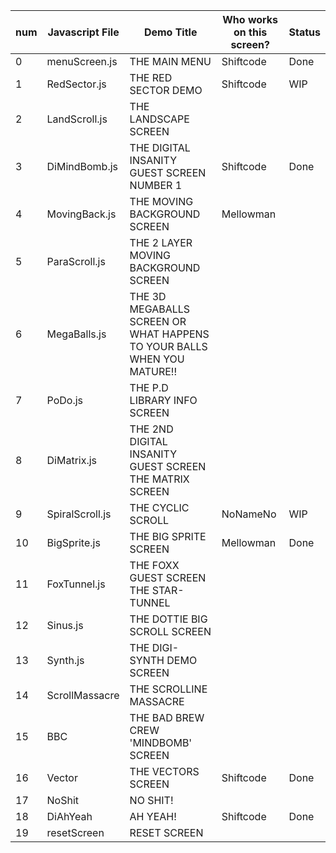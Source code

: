 | num | Javascript File | Demo Title | Who works on this screen? | Status
| - | --- | --- | --- | --- |
| 0 | menuScreen.js | THE MAIN MENU | Shiftcode | Done
| 1 | RedSector.js | THE RED SECTOR DEMO | Shiftcode | WIP
| 2 | LandScroll.js | THE LANDSCAPE SCREEN | 
| 3 | DiMindBomb.js | THE DIGITAL INSANITY GUEST SCREEN NUMBER 1 | Shiftcode | Done
| 4 | MovingBack.js | THE MOVING BACKGROUND SCREEN | Mellowman
| 5 | ParaScroll.js | THE 2 LAYER MOVING BACKGROUND SCREEN | 
| 6 | MegaBalls.js | THE 3D MEGABALLS SCREEN OR WHAT HAPPENS TO YOUR BALLS WHEN YOU MATURE!! | 
| 7 | PoDo.js | THE P.D LIBRARY INFO SCREEN | 
| 8 | DiMatrix.js | THE 2ND DIGITAL INSANITY GUEST SCREEN THE MATRIX SCREEN | 
| 9 | SpiralScroll.js | THE CYCLIC SCROLL | NoNameNo | WIP
| 10 | BigSprite.js | THE BIG SPRITE SCREEN | Mellowman | Done
| 11 | FoxTunnel.js | THE FOXX GUEST SCREEN THE STAR-TUNNEL | 
| 12 | Sinus.js | THE DOTTIE BIG SCROLL SCREEN | 
| 13 | Synth.js | THE DIGI-SYNTH DEMO SCREEN | 
| 14 | ScrollMassacre | THE SCROLLINE MASSACRE | 
| 15 | BBC | THE BAD BREW CREW 'MINDBOMB' SCREEN | 
| 16 | Vector | THE VECTORS SCREEN | Shiftcode | Done
| 17 | NoShit | NO SHIT! | 
| 18 | DiAhYeah | AH YEAH! | Shiftcode | Done
| 19 | resetScreen | RESET SCREEN |
